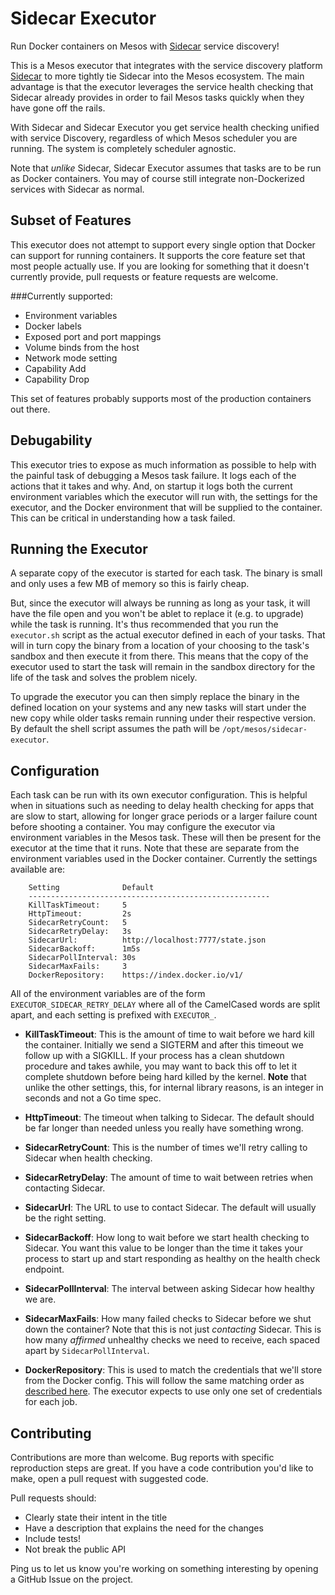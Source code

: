 Sidecar Executor
===============

Run Docker containers on Mesos with
[Sidecar](https://github.com/newrelic/sidecar) service discovery!

This is a Mesos executor that integrates with the service discovery platform
[Sidecar](https://github.com/newrelic/sidecar) to more tightly tie Sidecar into
the Mesos ecosystem. The main advantage is that the executor leverages the
service health checking that Sidecar already provides in order to fail Mesos
tasks quickly when they have gone off the rails.

With Sidecar and Sidecar Executor you get service health checking unified with
service Discovery, regardless of which Mesos scheduler you are running. The
system is completely scheduler agnostic.

Note that _unlike_ Sidecar, Sidecar Executor assumes that tasks are to be run
as Docker containers. You may of course still integrate non-Dockerized services
with Sidecar as normal.

Subset of Features
------------------

This executor does not attempt to support every single option that Docker can
support for running containers. It supports the core feature set that most
people actually use. If you are looking for something that it doesn't currently
provide, pull requests or feature requests are welcome.

###Currently supported:
 * Environment variables
 * Docker labels
 * Exposed port and port mappings
 * Volume binds from the host
 * Network mode setting
 * Capability Add
 * Capability Drop

This set of features probably supports most of the production containers out
there.


Debugability
------------

This executor tries to expose as much information as possible to help with the
painful task of debugging a Mesos task failure. It logs each of the actions
that it takes and why. And, on startup it logs both the current environment
variables which the executor will run with, the settings for the executor, and
the Docker environment that will be supplied to the container. This can be
critical in understanding how a task failed.

Running the Executor
--------------------

A separate copy of the executor is started for each task. The binary is small
and only uses a few MB of memory so this is fairly cheap.

But, since the executor will always be running as long as your task, it will
have the file open and you won't be ablet to replace it (e.g. to upgrade) while
the task is running. It's thus recommended that you run the `executor.sh`
script as the actual executor defined in each of your tasks. That will in turn
copy the binary from a location of your choosing to the task's sandbox and then
execute it from there. This means that the copy of the executor used to start
the task will remain in the sandbox directory for the life of the task and
solves the problem nicely.

To upgrade the executor you can then simply replace the binary in the defined
location on your systems and any new tasks will start under the new copy while
older tasks remain running under their respective version. By default the
shell script assumes the path will be `/opt/mesos/sidecar-executor`.

Configuration
-------------

Each task can be run with its own executor configuration. This is helpful when
in situations such as needing to delay health checking for apps that are slow
to start, allowing for longer grace periods or a larger failure count before
shooting a container. You may configure the executor via environment variables
in the Mesos task. These will then be present for the executor at the time that
it runs. Note that these are separate from the environment variables used in
the Docker container. Currently the settings available are:

```
    Setting              Default
	------------------------------------------------------
	KillTaskTimeout:     5
	HttpTimeout:         2s
	SidecarRetryCount:   5
	SidecarRetryDelay:   3s
	SidecarUrl:          http://localhost:7777/state.json
	SidecarBackoff:      1m5s
	SidecarPollInterval: 30s
	SidecarMaxFails:     3
	DockerRepository:    https://index.docker.io/v1/
```

All of the environment variables are of the form `EXECUTOR_SIDECAR_RETRY_DELAY`
where all of the CamelCased words are split apart, and each setting is prefixed
with `EXECUTOR_`.

 * **KillTaskTimeout**: This is the amount of time to wait before we hard kill
   the container. Initially we send a SIGTERM and after this timeout we follow
   up with a SIGKILL. If your process has a clean shutdown procedure and takes
   awhile, you may want to back this off to let it complete shutdown before
   being hard killed by the kernel. **Note** that unlike the other settings,
   this, for internal library reasons, is an integer in seconds and not a Go
   time spec.

 * **HttpTimeout**: The timeout when talking to Sidecar. The default should be
   far longer than needed unless you really have something wrong.

 * **SidecarRetryCount**: This is the number of times we'll retry calling to
   Sidecar when health checking.

 * **SidecarRetryDelay**: The amount of time to wait between retries when
   contacting Sidecar.

 * **SidecarUrl**: The URL to use to contact Sidecar. The default will usually
   be the right setting.

 * **SidecarBackoff**: How long to wait before we start health checking to Sidecar.
   You want this value to be longer than the time it takes your process to start
   up and start responding as healthy on the health check endpoint.

 * **SidecarPollInterval**: The interval between asking Sidecar how healthy we
   are.

 * **SidecarMaxFails**: How many failed checks to Sidecar before we shut down
   the container? Note that this is not just _contacting_ Sidecar. This is how
   many _affirmed_ unhealthy checks we need to receive, each spaced apart by
   `SidecarPollInterval`.

 * **DockerRepository**: This is used to match the credentials that we'll store
   from the Docker config. This will follow the same matching order as
   [described here](https://godoc.org/github.com/fsouza/go-dockerclient#NewAuthConfigurationsFromDockerCfg).
   The executor expects to use only one set of credentials for each job.

Contributing
------------

Contributions are more than welcome. Bug reports with specific reproduction
steps are great. If you have a code contribution you'd like to make, open a
pull request with suggested code.

Pull requests should:

 * Clearly state their intent in the title
 * Have a description that explains the need for the changes
 * Include tests!
 * Not break the public API

Ping us to let us know you're working on something interesting by opening a GitHub Issue on the project.
